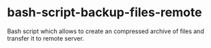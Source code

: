 # bash-script-backup-files-remote
Bash script which allows to create an compressed archive of files and transfer it to remote server.

